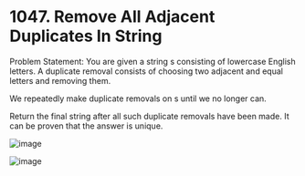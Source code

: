 # 1047. Remove All Adjacent Duplicates In String

Problem Statement: You are given a string s consisting of lowercase English letters. A duplicate removal consists of choosing two adjacent and equal letters and removing them.

We repeatedly make duplicate removals on s until we no longer can.

Return the final string after all such duplicate removals have been made. It can be proven that the answer is unique.

![image](https://github.com/aryanv175/leetcode-daily/assets/91381804/8943d087-dd6a-4b69-8c64-9b0401dc0c51)

![image](https://github.com/aryanv175/leetcode-daily/assets/91381804/d45ee681-9c10-4138-a0e0-8a1017e28fd3)

